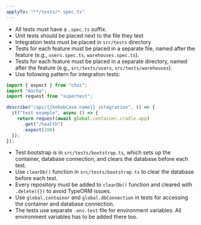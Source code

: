 ```yaml
---
applyTo: "**/tests/*.spec.ts"
---
```


- All tests must have a `.spec.ts` suffix.
- Unit tests should be placed next to the file they test
- Integration tests must be placed in `src/tests` directory
- Tests for each feature must be placed in a separate file, named after the feature (e.g., `users.spec.ts`, `warehouses.spec.ts`).
- Tests for each feature must be placed in a separate directory, named after the feature (e.g., `src/tests/users`, `src/tests/warehouses`).
- Use following pattern for integration tests:
```typescript
import { expect } from "chai";
import "mocha";
import request from "supertest";

describe("/api/{{kebabCase name}} integration", () => {
  it("test example", async () => {
    return request(await global.container.cradle.app)
      .get("/health")
      .expect(200)
  });
});
```
- Test bootstrap is in `src/tests/bootstrap.ts`, which sets up the container, database connection, and clears the database before each test.
- Use `clearDb()` function in `src/tests/bootstrap.ts` to clear the database before each test.
- Every repository must be added to `clearDb()` function and cleared with `.delete({})` to avoid TypeORM issues.
- Use `global.container` and `global.dbConnection` in tests for accessing the container and database connection.
- The tests use separate `.env.test` file for environment variables. All environment variables has to be added there too.